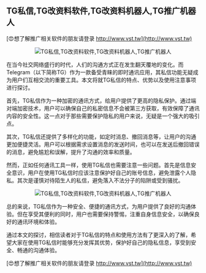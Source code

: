 ## **TG私信,TG改资料软件,TG改资料机器人,TG推广机器人**

[😍想了解推广相关软件的朋友请登录 http://www.vst.tw](http://www.vst.tw)

 <center><img src="https://vst.tw/MP4/tuiguang/png/7.png" alt="TG私信,TG改资料软件,TG改资料机器人,TG推广机器人"></center>

在当今社交网络盛行的时代，人们的沟通方式正在发生翻天覆地的变化。而Telegram（以下简称TG）作为一款备受青睐的即时通讯应用，其私信功能无疑成为用户们互相交流的重要工具。本文将就TG私信的特点、优势以及使用注意事项进行探讨。

首先，TG私信作为一种加密的通讯方式，给用户提供了更高的隐私保护。通过端对端加密技术，用户可以确保自己的私密信息不会被第三方获取，有效保障了通讯内容的安全性。这一点对于那些需要保护隐私的用户来说，无疑是一个强大的吸引点。

其次，TG私信还提供了多样化的功能，如定时消息、撤回消息等，让用户的沟通更加便捷灵活。用户可以根据需求设置消息的发送时间，也可以在发送后撤回错误的消息，避免尴尬和误解，提升了沟通的效率和质量。

然而，正如任何通讯工具一样，使用TG私信也需要注意一些问题。首先是信息安全意识，用户在使用TG私信时应该注意保护好自己的账号信息，避免泄露个人隐私。其次是谨慎对待陌生人的私信，避免落入不法分子的陷阱或受到骚扰。

 <center><img src="https://vst.tw/MP4/tuiguang/png/8.png" alt="TG私信,TG改资料软件,TG改资料机器人,TG推广机器人"></center>

总的来说，TG私信作为一种安全、便捷的通讯方式，为用户提供了良好的沟通体验。但在享受其便利的同时，用户也需要保持警惕，注重自身信息安全，以确保良好的通讯环境和体验。

通过本文的探讨，相信读者对于TG私信的特点和使用方法有了更深入的了解，希望大家在使用TG私信时能够充分发挥其优势，保护好自己的隐私信息，享受到安全、畅通的沟通体验。

[😍想了解推广相关软件的朋友请登录 http://www.vst.tw](http://www.vst.tw)



